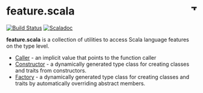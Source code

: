 # feature.scala <a href="http://thoughtworks.com/"><img align="right" src="https://www.thoughtworks.com/imgs/tw-logo.png" title="ThoughtWorks" height="15"/></a>

[![Build Status](https://travis-ci.org/ThoughtWorksInc/feature.scala.svg?branch=master)](https://travis-ci.org/ThoughtWorksInc/feature.scala)
[![Scaladoc](https://javadoc.io/badge/com.thoughtworks.feature/factory_2.12.svg?label=scaladoc)](https://javadoc.io/doc/com.thoughtworks.feature/factory_2.12)

**feature.scala** is a collection of utilities to access Scala language features on the type level.

* [Caller](https://javadoc.io/page/com.thoughtworks.feature/caller_2.12/latest/com/thoughtworks/feature/Caller.html) - an implicit value that points to the function caller
* [Constructor](https://javadoc.io/page/com.thoughtworks.feature/constructor_2.12/latest/com/thoughtworks/feature/Constructor.html) - a dynamically generated type class for creating classes and traits from constructors.
* [Factory](https://javadoc.io/page/com.thoughtworks.feature/factory_2.12/latest/com/thoughtworks/feature/Factory.html) - a dynamically generated type class for creating classes and traits by automatically overriding abstract members.
